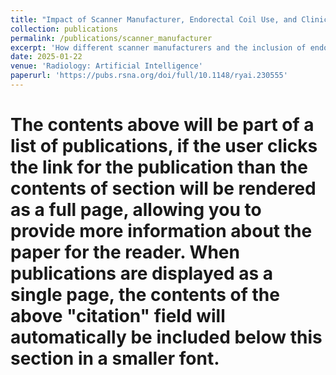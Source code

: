 ```yaml
---
title: "Impact of Scanner Manufacturer, Endorectal Coil Use, and Clinical Variables on Deep Learning–assisted Prostate Cancer Classification Using Multiparametric MRI"
collection: publications
permalink: /publications/scanner_manufacturer
excerpt: 'How different scanner manufacturers and the inclusion of endorectal coils images can affect the performance of 3D deep learning models for prostate cancer classification.'
date: 2025-01-22
venue: 'Radiology: Artificial Intelligence'
paperurl: 'https://pubs.rsna.org/doi/full/10.1148/ryai.230555'
---
```


# The contents above will be part of a list of publications, if the user clicks the link for the publication than the contents of section will be rendered as a full page, allowing you to provide more information about the paper for the reader. When publications are displayed as a single page, the contents of the above "citation" field will automatically be included below this section in a smaller font.